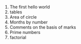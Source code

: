 1) The first hello world
2) tables  
3) Area of circle
4) Months by number
5) Comments on the basis of marks
6) Prime numbers
7) factorial 

   
